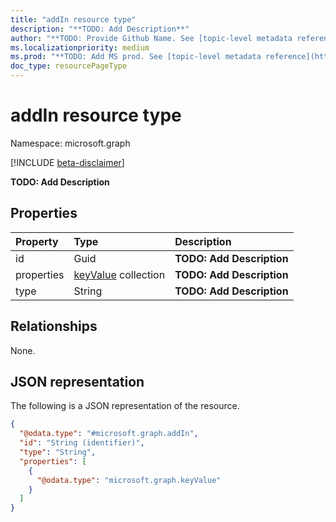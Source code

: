 ```yaml
---
title: "addIn resource type"
description: "**TODO: Add Description**"
author: "**TODO: Provide Github Name. See [topic-level metadata reference](https://msgo.azurewebsites.net/add/document/guidelines/metadata.html#topic-level-metadata)**"
ms.localizationpriority: medium
ms.prod: "**TODO: Add MS prod. See [topic-level metadata reference](https://msgo.azurewebsites.net/add/document/guidelines/metadata.html#topic-level-metadata)**"
doc_type: resourcePageType
---
```


# addIn resource type

Namespace: microsoft.graph

[!INCLUDE [beta-disclaimer](../../includes/beta-disclaimer.md)]

**TODO: Add Description**

## Properties
|Property|Type|Description|
|:---|:---|:---|
|id|Guid|**TODO: Add Description**|
|properties|[keyValue](../resources/keyvalue.md) collection|**TODO: Add Description**|
|type|String|**TODO: Add Description**|

## Relationships
None.

## JSON representation
The following is a JSON representation of the resource.
<!-- {
  "blockType": "resource",
  "@odata.type": "microsoft.graph.addIn"
}
-->
``` json
{
  "@odata.type": "#microsoft.graph.addIn",
  "id": "String (identifier)",
  "type": "String",
  "properties": [
    {
      "@odata.type": "microsoft.graph.keyValue"
    }
  ]
}
```

